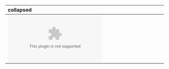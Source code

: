 collapsed <div style="width:400px"></div>| Expanded <div style="width:400px"></div>
:----------------------------------------|----------------------------------------:
![](google.com)|![](google.com)













>
